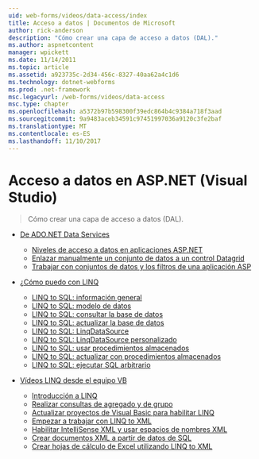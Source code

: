 ```yaml
---
uid: web-forms/videos/data-access/index
title: Acceso a datos | Documentos de Microsoft
author: rick-anderson
description: "Cómo crear una capa de acceso a datos (DAL)."
ms.author: aspnetcontent
manager: wpickett
ms.date: 11/14/2011
ms.topic: article
ms.assetid: a923735c-2d34-456c-8327-40aa62a4c1d6
ms.technology: dotnet-webforms
ms.prod: .net-framework
msc.legacyurl: /web-forms/videos/data-access
msc.type: chapter
ms.openlocfilehash: a5372b97b598300f39edc864b4c9384a718f3aad
ms.sourcegitcommit: 9a9483aceb34591c97451997036a9120c3fe2baf
ms.translationtype: MT
ms.contentlocale: es-ES
ms.lasthandoff: 11/10/2017
---
```

<a name="data-access"></a>Acceso a datos en ASP.NET (Visual Studio)
====================
> Cómo crear una capa de acceso a datos (DAL).


- [De ADO.NET Data Services](adonet-data-services/index.md)

    - [Niveles de acceso a datos en aplicaciones ASP.NET](adonet-data-services/data-access-layers-in-aspnet-applications.md)
    - [Enlazar manualmente un conjunto de datos a un control Datagrid](adonet-data-services/how-to-manually-bind-a-dataset-to-a-datagrid.md)
    - [Trabajar con conjuntos de datos y los filtros de una aplicación ASP](adonet-data-services/how-to-work-with-datasets-and-filters-from-an-asp-application.md)
- [¿Cómo puedo con LINQ](how-do-i-with-linq/index.md)

    - [LINQ to SQL: información general](how-do-i-with-linq/how-do-i-linq-to-sql-overview.md)
    - [LINQ to SQL: modelo de datos](how-do-i-with-linq/how-do-i-linq-to-sql-data-model.md)
    - [LINQ to SQL: consultar la base de datos](how-do-i-with-linq/how-do-i-linq-to-sql-querying-the-database.md)
    - [LINQ to SQL: actualizar la base de datos](how-do-i-with-linq/how-do-i-linq-to-sql-updating-the-database.md)
    - [LINQ to SQL: LinqDataSource](how-do-i-with-linq/how-do-i-linq-to-sql-linqdatasource.md)
    - [LINQ to SQL: LinqDataSource personalizado](how-do-i-with-linq/how-do-i-linq-to-sql-custom-linqdatasource.md)
    - [LINQ to SQL: usar procedimientos almacenados](how-do-i-with-linq/how-do-i-linq-to-sql-using-stored-procedures.md)
    - [LINQ to SQL: actualizar con procedimientos almacenados](how-do-i-with-linq/how-do-i-linq-to-sql-updating-with-stored-procedures.md)
    - [LINQ to SQL: ejecutar SQL arbitrario](how-do-i-with-linq/how-do-i-linq-to-sql-executing-arbitrary-sql.md)
- [Vídeos LINQ desde el equipo VB](linq-videos-from-the-vb-team/index.md)

    - [Introducción a LINQ](linq-videos-from-the-vb-team/how-do-i-get-started-with-linq.md)
    - [Realizar consultas de agregado y de grupo](linq-videos-from-the-vb-team/how-do-i-perform-group-and-aggregate-queries.md)
    - [Actualizar proyectos de Visual Basic para habilitar LINQ](linq-videos-from-the-vb-team/how-do-i-upgrade-visual-basic-projects-to-enable-linq.md)
    - [Empezar a trabajar con LINQ to XML](linq-videos-from-the-vb-team/how-do-i-get-started-with-linq-to-xml.md)
    - [Habilitar IntelliSense XML y usar espacios de nombres XML](linq-videos-from-the-vb-team/how-do-i-enable-xml-intellisense-and-use-xml-namespaces.md)
    - [Crear documentos XML a partir de datos de SQL](linq-videos-from-the-vb-team/how-do-i-create-xml-documents-from-sql-data.md)
    - [Crear hojas de cálculo de Excel utilizando LINQ to XML](linq-videos-from-the-vb-team/how-do-i-create-excel-spreadsheets-using-linq-to-xml.md)
